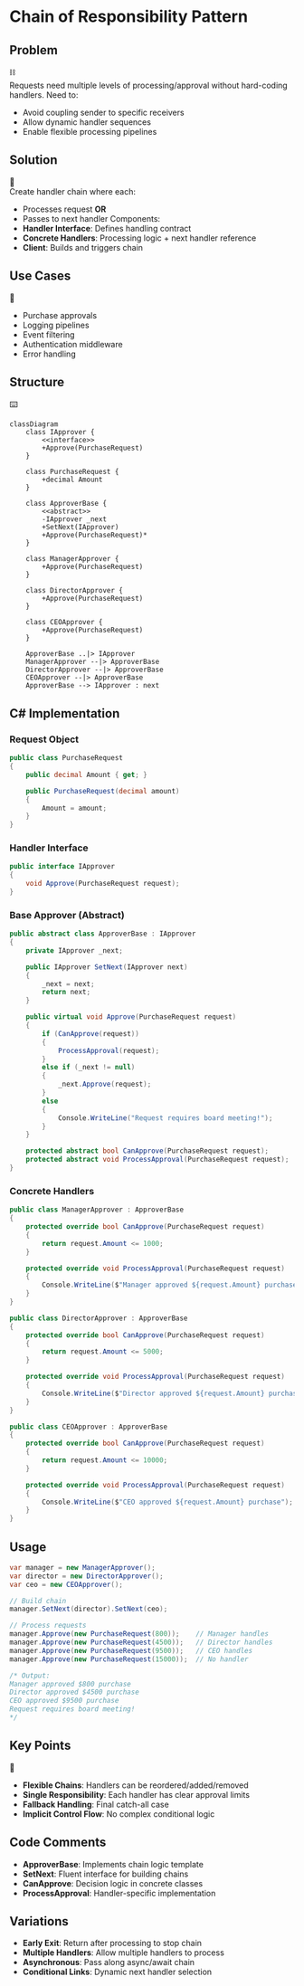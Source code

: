 # Chain of Responsibility Pattern

## Problem

⛓️  
Requests need multiple levels of processing/approval without hard-coding handlers. Need to:

- Avoid coupling sender to specific receivers
- Allow dynamic handler sequences
- Enable flexible processing pipelines

## Solution

🛂  
Create handler chain where each:

- Processes request **OR**
- Passes to next handler
  Components:
- **Handler Interface**: Defines handling contract
- **Concrete Handlers**: Processing logic + next handler reference
- **Client**: Builds and triggers chain

## Use Cases

🏦

- Purchase approvals
- Logging pipelines
- Event filtering
- Authentication middleware
- Error handling

## Structure

⌨️

```mermaid
classDiagram
    class IApprover {
        <<interface>>
        +Approve(PurchaseRequest)
    }

    class PurchaseRequest {
        +decimal Amount
    }

    class ApproverBase {
        <<abstract>>
        -IApprover _next
        +SetNext(IApprover)
        +Approve(PurchaseRequest)*
    }

    class ManagerApprover {
        +Approve(PurchaseRequest)
    }

    class DirectorApprover {
        +Approve(PurchaseRequest)
    }

    class CEOApprover {
        +Approve(PurchaseRequest)
    }

    ApproverBase ..|> IApprover
    ManagerApprover --|> ApproverBase
    DirectorApprover --|> ApproverBase
    CEOApprover --|> ApproverBase
    ApproverBase --> IApprover : next
```

## C# Implementation

### Request Object

```csharp
public class PurchaseRequest
{
    public decimal Amount { get; }

    public PurchaseRequest(decimal amount)
    {
        Amount = amount;
    }
}
```

### Handler Interface

```csharp
public interface IApprover
{
    void Approve(PurchaseRequest request);
}
```

### Base Approver (Abstract)

```csharp
public abstract class ApproverBase : IApprover
{
    private IApprover _next;

    public IApprover SetNext(IApprover next)
    {
        _next = next;
        return next;
    }

    public virtual void Approve(PurchaseRequest request)
    {
        if (CanApprove(request))
        {
            ProcessApproval(request);
        }
        else if (_next != null)
        {
            _next.Approve(request);
        }
        else
        {
            Console.WriteLine("Request requires board meeting!");
        }
    }

    protected abstract bool CanApprove(PurchaseRequest request);
    protected abstract void ProcessApproval(PurchaseRequest request);
}
```

### Concrete Handlers

```csharp
public class ManagerApprover : ApproverBase
{
    protected override bool CanApprove(PurchaseRequest request)
    {
        return request.Amount <= 1000;
    }

    protected override void ProcessApproval(PurchaseRequest request)
    {
        Console.WriteLine($"Manager approved ${request.Amount} purchase");
    }
}

public class DirectorApprover : ApproverBase
{
    protected override bool CanApprove(PurchaseRequest request)
    {
        return request.Amount <= 5000;
    }

    protected override void ProcessApproval(PurchaseRequest request)
    {
        Console.WriteLine($"Director approved ${request.Amount} purchase");
    }
}

public class CEOApprover : ApproverBase
{
    protected override bool CanApprove(PurchaseRequest request)
    {
        return request.Amount <= 10000;
    }

    protected override void ProcessApproval(PurchaseRequest request)
    {
        Console.WriteLine($"CEO approved ${request.Amount} purchase");
    }
}
```

## Usage

```csharp
var manager = new ManagerApprover();
var director = new DirectorApprover();
var ceo = new CEOApprover();

// Build chain
manager.SetNext(director).SetNext(ceo);

// Process requests
manager.Approve(new PurchaseRequest(800));    // Manager handles
manager.Approve(new PurchaseRequest(4500));   // Director handles
manager.Approve(new PurchaseRequest(9500));   // CEO handles
manager.Approve(new PurchaseRequest(15000));  // No handler

/* Output:
Manager approved $800 purchase
Director approved $4500 purchase
CEO approved $9500 purchase
Request requires board meeting!
*/
```

## Key Points

🔑

- **Flexible Chains**: Handlers can be reordered/added/removed
- **Single Responsibility**: Each handler has clear approval limits
- **Fallback Handling**: Final catch-all case
- **Implicit Control Flow**: No complex conditional logic

## Code Comments

- **ApproverBase**: Implements chain logic template
- **SetNext**: Fluent interface for building chains
- **CanApprove**: Decision logic in concrete classes
- **ProcessApproval**: Handler-specific implementation

## Variations

- **Early Exit**: Return after processing to stop chain
- **Multiple Handlers**: Allow multiple handlers to process
- **Asynchronous**: Pass along async/await chain
- **Conditional Links**: Dynamic next handler selection

